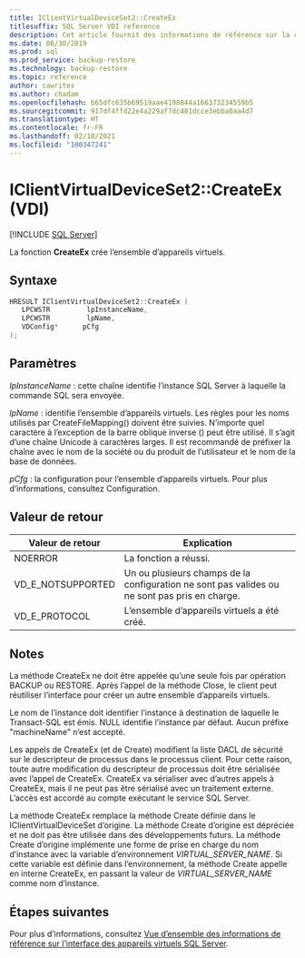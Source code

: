 ```yaml
---
title: IClientVirtualDeviceSet2::CreateEx
titlesuffix: SQL Server VDI reference
description: Cet article fournit des informations de référence sur la commande IClientVirtualDeviceSet2::CreateEx.
ms.date: 08/30/2019
ms.prod: sql
ms.prod_service: backup-restore
ms.technology: backup-restore
ms.topic: reference
author: cawrites
ms.author: chadam
ms.openlocfilehash: b65dfc635b69519aae4198844a166373234559b5
ms.sourcegitcommit: 917df4ffd22e4a229af7dc481dcce3ebba0aa4d7
ms.translationtype: HT
ms.contentlocale: fr-FR
ms.lasthandoff: 02/10/2021
ms.locfileid: "100347241"
---
```

# <a name="iclientvirtualdeviceset2createex-vdi"></a>IClientVirtualDeviceSet2::CreateEx (VDI)

[!INCLUDE [SQL Server](../../../includes/applies-to-version/sqlserver.md)]

La fonction **CreateEx** crée l’ensemble d’appareils virtuels.

## <a name="syntax"></a>Syntaxe

```c
HRESULT IClientVirtualDeviceSet2::CreateEx (
   LPCWSTR         lpInstanceName,
   LPCWSTR         lpName,
   VDConfig*      pCfg
);
```

## <a name="parameters"></a>Paramètres

*lpInstanceName* : cette chaîne identifie l’instance SQL Server à laquelle la commande SQL sera envoyée.

*lpName* : identifie l’ensemble d’appareils virtuels. Les règles pour les noms utilisés par CreateFileMapping() doivent être suivies. N’importe quel caractère à l’exception de la barre oblique inverse (\) peut être utilisé. Il s’agit d’une chaîne Unicode à caractères larges. Il est recommandé de préfixer la chaîne avec le nom de la société ou du produit de l’utilisateur et le nom de la base de données.

*pCfg* : la configuration pour l’ensemble d’appareils virtuels. Pour plus d’informations, consultez Configuration.

## <a name="return-value"></a>Valeur de retour

|Valeur de retour | Explication |
|---|---|
| NOERROR | La fonction a réussi. |
| VD_E_NOTSUPPORTED | Un ou plusieurs champs de la configuration ne sont pas valides ou ne sont pas pris en charge. |
| VD_E_PROTOCOL | L’ensemble d’appareils virtuels a été créé. |

## <a name="remarks"></a>Notes

La méthode CreateEx ne doit être appelée qu’une seule fois par opération BACKUP ou RESTORE. Après l’appel de la méthode Close, le client peut réutiliser l’interface pour créer un autre ensemble d’appareils virtuels.

Le nom de l’instance doit identifier l’instance à destination de laquelle le Transact-SQL est émis. NULL identifie l’instance par défaut. Aucun préfixe "machineName\" n’est accepté.

Les appels de CreateEx (et de Create) modifient la liste DACL de sécurité sur le descripteur de processus dans le processus client. Pour cette raison, toute autre modification du descripteur de processus doit être sérialisée avec l’appel de CreateEx. CreateEx va sérialiser avec d’autres appels à CreateEx, mais il ne peut pas être sérialisé avec un traitement externe. L’accès est accordé au compte exécutant le service SQL Server.

La méthode CreateEx remplace la méthode Create définie dans le IClientVirtualDeviceSet d’origine. La méthode Create d’origine est dépréciée et ne doit pas être utilisée dans des développements futurs. La méthode Create d’origine implémente une forme de prise en charge du nom d’instance avec la variable d’environnement _VIRTUAL_SERVER_NAME_. Si cette variable est définie dans l’environnement, la méthode Create appelle en interne CreateEx, en passant la valeur de _VIRTUAL_SERVER_NAME_ comme nom d’instance.

## <a name="next-steps"></a>Étapes suivantes

Pour plus d’informations, consultez [Vue d’ensemble des informations de référence sur l’interface des appareils virtuels SQL Server](reference-virtual-device-interface.md).
